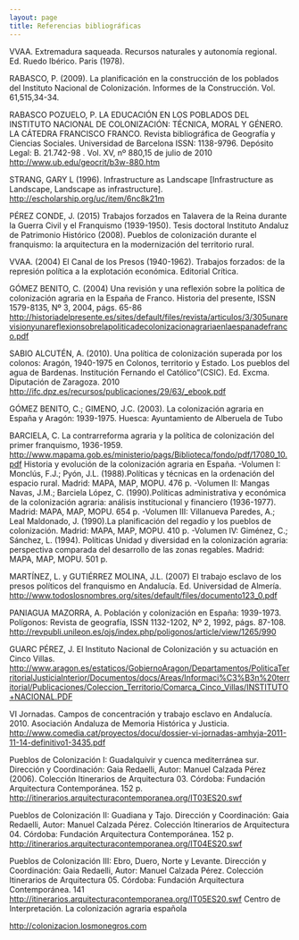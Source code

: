 ```yaml
---
layout: page
title: Referencias bibliográficas
---
```


VVAA. Extremadura saqueada. Recursos naturales y autonomía regional. Ed. Ruedo Ibérico. Paris (1978).

RABASCO, P. (2009). La planificación en la construcción de los poblados del Instituto Nacional de Colonización. Informes de la Construcción. Vol. 61,515,34-34.

RABASCO POZUELO, P. LA EDUCACIÓN EN LOS POBLADOS DEL INSTITUTO NACIONAL DE COLONIZACIÓN: TÉCNICA, MORAL Y GÉNERO. LA CÁTEDRA FRANCISCO FRANCO. Revista bibliográfica de Geografía y Ciencias Sociales. Universidad de Barcelona ISSN: 1138-9796. Depósito Legal: B. 21.742-98 . Vol. XV, nº 880,15 de julio de 2010 http://www.ub.edu/geocrit/b3w-880.htm

STRANG, GARY L (1996). Infrastructure as Landscape [Infrastructure as Landscape, Landscape as infrastructure]. http://escholarship.org/uc/item/6nc8k21m

PÉREZ CONDE, J. (2015) Trabajos forzados en Talavera de la Reina durante la Guerra Civil y el Franquismo (1939-1950). Tesis doctoral
Instituto Andaluz de Patrimonio Histórico (2008). Pueblos de colonización durante el franquismo: la arquitectura en la modernización del territorio rural.

VVAA. (2004) El Canal de los Presos (1940-1962). Trabajos forzados: de la represión política a la explotación económica. Editorial Crítica.

GÓMEZ BENITO, C. (2004) Una revisión y una reflexión sobre la política de colonización agraria en la España de Franco. Historia del presente, ISSN 1579-8135, Nº 3, 2004, págs. 65-86
http://historiadelpresente.es/sites/default/files/revista/articulos/3/305unarevisionyunareflexionsobrelapoliticadecolonizacionagrariaenlaespanadefranco.pdf

SABIO ALCUTÉN, A. (2010). Una política de colonización superada por los colonos: Aragón, 1940-1975 en Colonos, territorio y Estado. Los pueblos del agua de Bardenas. Institución Fernando el Católico”(CSIC). Ed. Excma. Diputación de Zaragoza. 2010 
http://ifc.dpz.es/recursos/publicaciones/29/63/_ebook.pdf

GÓMEZ BENITO, C.; GIMENO, J.C. (2003). La colonización agraria en España y Aragón: 1939-1975. Huesca: Ayuntamiento de Alberuela de Tubo

BARCIELA, C. La contrarreforma agraria y la política de colonización del primer franquismo, 1936-1959. http://www.mapama.gob.es/ministerio/pags/Biblioteca/fondo/pdf/17080_10.pdf
 Historia y evolución de la colonización agraria en España.
-Volumen I: Monclús, F.J.; Pyón, J.L. (1988).Políticas y técnicas en la ordenación del espacio rural. Madrid: MAPA, MAP, MOPU. 476 p.
-Volumen II: Mangas Navas, J.M.; Barciela López, C. (1990).Políticas administrativa y económica de la colonización agraria: análisis institucional y financiero (1936-1977). Madrid: MAPA, MAP, MOPU. 654 p.
-Volumen III: Villanueva Paredes, A.; Leal Maldonado, J. (1990).La planificación del regadío y los pueblos de colonización. Madrid: MAPA, MAP, MOPU. 410 p.
-Volumen IV:  Giménez, C.; Sánchez, L. (1994). Políticas Unidad y diversidad en la colonización agraria: perspectiva comparada del desarrollo de las zonas regables. Madrid: MAPA, MAP, MOPU. 501 p.

MARTÍNEZ, L. y GUTIÉRREZ MOLINA, J.L. (2007) El trabajo esclavo de los presos políticos del franquismo en Andalucía. Ed. Universidad de Almería. http://www.todoslosnombres.org/sites/default/files/documento123_0.pdf

PANIAGUA MAZORRA, A. Población y colonización en España: 1939-1973. Polígonos: Revista de geografía, ISSN 1132-1202, Nº 2, 1992, págs. 87-108. http://revpubli.unileon.es/ojs/index.php/poligonos/article/view/1265/990

GUARC PÉREZ, J. El Instituto Nacional de Colonización y su actuación en Cinco Villas. http://www.aragon.es/estaticos/GobiernoAragon/Departamentos/PoliticaTerritorialJusticiaInterior/Documentos/docs/Areas/Informaci%C3%B3n%20territorial/Publicaciones/Coleccion_Territorio/Comarca_Cinco_Villas/INSTITUTO+NACIONAL.PDF

VI Jornadas. Campos de concentración y trabajo esclavo en Andalucía. 2010. Asociación Andaluza de Memoria Histórica y Justicia. http://www.comedia.cat/proyectos/docu/dossier-vi-jornadas-amhyja-2011-11-14-definitivo1-3435.pdf

Pueblos de Colonización I: Guadalquivir y cuenca mediterránea sur. Dirección y Coordinación: Gaia Redaelli, Autor: Manuel Calzada Pérez (2006). Colección Itinerarios de Arquitectura 03. Córdoba: Fundación Arquitectura Contemporánea. 152 p. http://itinerarios.arquitecturacontemporanea.org/IT03ES20.swf

Pueblos de Colonización II: Guadiana y Tajo. Dirección y Coordinación: Gaia Redaelli, Autor: Manuel Calzada Pérez. Colección Itinerarios de Arquitectura 04. Córdoba: Fundación Arquitectura Contemporánea. 152 p. http://itinerarios.arquitecturacontemporanea.org/IT04ES20.swf

Pueblos de Colonización III: Ebro, Duero, Norte y Levante. Dirección y Coordinación: Gaia Redaelli, Autor: Manuel Calzada Pérez. Colección Itinerarios de Arquitectura 05. Córdoba: Fundación Arquitectura Contemporánea. 141 http://itinerarios.arquitecturacontemporanea.org/IT05ES20.swf
Centro de Interpretación. La colonización agraria española

http://colonizacion.losmonegros.com
